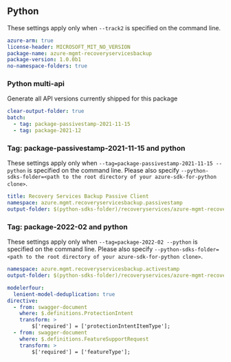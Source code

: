 ## Python

These settings apply only when `--track2` is specified on the command line.

``` yaml $(python)
azure-arm: true
license-header: MICROSOFT_MIT_NO_VERSION
package-name: azure-mgmt-recoveryservicesbackup
package-version: 1.0.0b1
no-namespace-folders: true
```

### Python multi-api

Generate all API versions currently shipped for this package

```yaml $(python)
clear-output-folder: true
batch:
  - tag: package-passivestamp-2021-11-15
  - tag: package-2021-12
```

### Tag: package-passivestamp-2021-11-15 and python

These settings apply only when `--tag=package-passivestamp-2021-11-15 --python` is specified on the command line.
Please also specify `--python-sdks-folder=<path to the root directory of your azure-sdk-for-python clone>`.

``` yaml $(tag) == 'package-passivestamp-2021-11-15'
title: Recovery Services Backup Passive Client
namespace: azure.mgmt.recoveryservicesbackup.passivestamp
output-folder: $(python-sdks-folder)/recoveryservices/azure-mgmt-recoveryservicesbackup/azure/mgmt/recoveryservicesbackup/passivestamp
```

### Tag: package-2022-02 and python

These settings apply only when `--tag=package-2022-02 --python` is specified on the command line.
Please also specify `--python-sdks-folder=<path to the root directory of your azure-sdk-for-python clone>`.

``` yaml $(tag) == 'package-2022-02'
namespace: azure.mgmt.recoveryservicesbackup.activestamp
output-folder: $(python-sdks-folder)/recoveryservices/azure-mgmt-recoveryservicesbackup/azure/mgmt/recoveryservicesbackup/activestamp
```

``` yaml $(python)
modelerfour:
  lenient-model-deduplication: true
directive:
  - from: swagger-document
    where: $.definitions.ProtectionIntent
    transform: >
        $['required'] = ['protectionIntentItemType'];
  - from: swagger-document
    where: $.definitions.FeatureSupportRequest
    transform: >
        $['required'] = ['featureType'];

```